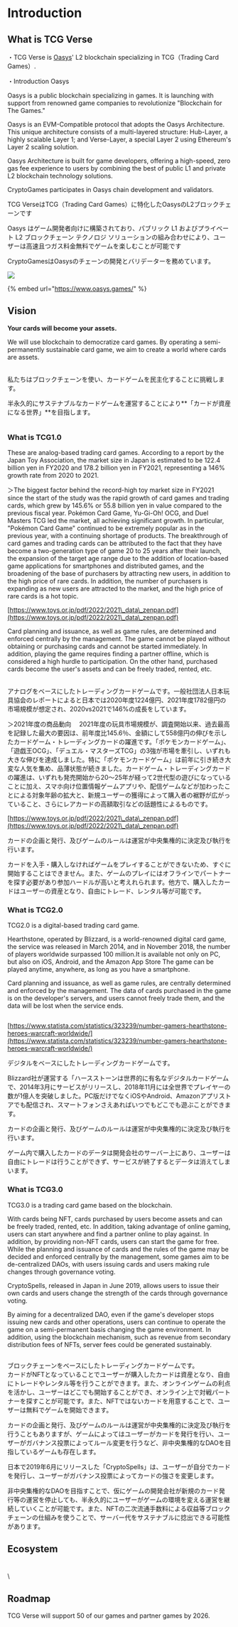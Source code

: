# Introduction

## What is TCG Verse

・TCG Verse is [Oasys](https://www.oasys.games/)' L2 blockchain specializing in TCG（Trading Card Games）.

・Introduction Oasys

Oasys is a public blockchain specializing in games. It is launching with support from renowned game companies to revolutionize "Blockchain for The Games."

Oasys is an EVM-Compatible protocol that adopts the Oasys Architecture. This unique architecture consists of a multi-layered structure: Hub-Layer, a highly scalable Layer 1; and Verse-Layer, a special Layer 2 using Ethereum's Layer 2 scaling solution.

Oasys Architecture is built for game developers, offering a high-speed, zero gas fee experience to users by combining the best of public L1 and private L2 blockchain technology solutions.

CryptoGames participates in Oasys chain development and validators.



TCG VerseはTCG（Trading Card Games）に特化したOasysのL2ブロックチェーンです

Oasys はゲーム開発者向けに構築されており、パブリック L1 およびプライベート L2 ブロックチェーン テクノロジ ソリューションの組み合わせにより、ユーザーは高速且つガス料金無料でゲームを楽しむことが可能です

CryptoGamesはOasysのチェーンの開発とバリデーターを務めています。

![](.gitbook/assets/intro-0e2810f266febe6842c1d523e30fd488.png)

{% embed url="https://www.oasys.games/" %}

## Vision

**Your cards will become your assets.**

We will use blockchain to democratize card games. By operating a semi-permanently sustainable card game, we aim to create a world where cards are assets.

\
私たちはブロックチェーンを使い、カードゲームを民主化することに挑戦します。

半永久的にサステナブルなカードゲームを運営することにより**「カードが資産になる世界」**を目指します。

<figure><img src=".gitbook/assets/スクリーンショット 2022-09-04 午後1.56.15.png" alt=""><figcaption></figcaption></figure>

### What is TCG1.0

These are analog-based trading card games. According to a report by the Japan Toy Association, the market size in Japan is estimated to be 122.4 billion yen in FY2020 and 178.2 billion yen in FY2021, representing a 146% growth rate from 2020 to 2021.&#x20;

＞The biggest factor behind the record-high toy market size in FY2021 since the start of the study was the rapid growth of card games and trading cards, which grew by 145.6% or 55.8 billion yen in value compared to the previous fiscal year. Pokémon Card Game, Yu-Gi-Oh! OCG, and Duel Masters TCG led the market, all achieving significant growth. In particular, "Pokémon Card Game" continued to be extremely popular as in the previous year, with a continuing shortage of products. The breakthrough of card games and trading cards can be attributed to the fact that they have become a two-generation type of game 20 to 25 years after their launch, the expansion of the target age range due to the addition of location-based game applications for smartphones and distributed games, and the broadening of the base of purchasers by attracting new users, in addition to the high price of rare cards. In addition, the number of purchasers is expanding as new users are attracted to the market, and the high price of rare cards is a hot topic.&#x20;

[https://www.toys.or.jp/pdf/2022/2021\_data\_zenpan.pdf](https://www.toys.or.jp/pdf/2022/2021\_data\_zenpan.pdf)

Card planning and issuance, as well as game rules, are determined and enforced centrally by the management. The game cannot be played without obtaining or purchasing cards and cannot be started immediately. In addition, playing the game requires finding a partner offline, which is considered a high hurdle to participation. On the other hand, purchased cards become the user's assets and can be freely traded, rented, etc.



\
アナログをベースにしたトレーディングカードゲームです。一般社団法人日本玩具協会のレポートによると日本では2020年度1224億円、2021年度1782億円の市場規模が想定され、2020vs2021で146%の成長をしています。

＞2021年度の商品動向 　2021年度の玩具市場規模が、調査開始以来、過去最高を記録した最大の要因は、前年度比145.6％、金額にして558億円の伸びを示したカードゲーム・トレーディングカードの躍進です。「ポケモンカードゲーム」、「遊戯王OCG」、「デュエル・マスターズTCG」の3強が市場を牽引し、いずれも大きな伸びを達成しました。特に「ポケモンカードゲーム」は前年に引き続き大変な人気を集め、品薄状態が続きました。カードゲーム・トレーディングカードの躍進は、いずれも発売開始から20～25年が経って2世代型の遊びになっていることに加え、スマホ向け位置情報ゲームアプリや、配信ゲームなどが加わったことによる対象年齢の拡大と、新規ユーザーの獲得によって購入者の裾野が広がっていること、さらにレアカードの高額取引などの話題性によるものです。

[https://www.toys.or.jp/pdf/2022/2021\_data\_zenpan.pdf](https://www.toys.or.jp/pdf/2022/2021\_data\_zenpan.pdf)

カードの企画と発行、及びゲームのルールは運営が中央集権的に決定及び執行を行います。

カードを入手・購入しなければゲームをプレイすることができないため、すぐに開始することはできません。また、ゲームのプレイにはオフラインでパートナーを探す必要があり参加ハードルが高いと考えれられます。他方で、購入したカードはユーザーの資産となり、自由にトレード、レンタル等が可能です。



### What is TCG2.0

TCG2.0 is a digital-based trading card game.&#x20;

Hearthstone, operated by Blizzard, is a world-renowned digital card game, the service was released in March 2014, and in November 2018, the number of players worldwide surpassed 100 million.It is available not only on PC, but also on iOS, Android, and the Amazon App Store The game can be played anytime, anywhere, as long as you have a smartphone.&#x20;

Card planning and issuance, as well as game rules, are centrally determined and enforced by the management. The data of cards purchased in the game is on the developer's servers, and users cannot freely trade them, and the data will be lost when the service ends.





<figure><img src=".gitbook/assets/スクリーンショット 2022-09-04 午後1.25.33.png" alt=""><figcaption></figcaption></figure>

[https://www.statista.com/statistics/323239/number-gamers-hearthstone-heroes-warcraft-worldwide/](https://www.statista.com/statistics/323239/number-gamers-hearthstone-heroes-warcraft-worldwide/)

デジタルをベースにしたトレーディングカードゲームです。

Blizzard社が運営する「ハースストーンは世界的に有名なデジタルカードゲームで、2014年3月にサービスがリリースし、2018年11月には全世界でプレイヤーの数が1億人を突破しました。PC版だけでなくiOSやAndroid、Amazonアプリストアでも配信され、スマートフォンさえあればいつでもどこでも遊ぶことができます。

カードの企画と発行、及びゲームのルールは運営が中央集権的に決定及び執行を行います。

ゲーム内で購入したカードのデータは開発会社のサーバー上にあり、ユーザーは自由にトレードは行うことができず、サービスが終了するとデータは消えてしまいます。

### What is TCG3.0

TCG3.0 is a trading card game based on the blockchain.

With cards being NFT, cards purchased by users become assets and can be freely traded, rented, etc. In addition, taking advantage of online gaming, users can start anywhere and find a partner online to play against. In addition, by providing non-NFT cards, users can start the game for free. While the planning and issuance of cards and the rules of the game may be decided and enforced centrally by the management, some games aim to be de-centralized DAOs, with users issuing cards and users making rule changes through governance voting.&#x20;

CryptoSpells, released in Japan in June 2019, allows users to issue their own cards and users change the strength of the cards through governance voting.&#x20;

By aiming for a decentralized DAO, even if the game's developer stops issuing new cards and other operations, users can continue to operate the game on a semi-permanent basis changing the game environment. In addition, using the blockchain mechanism, such as revenue from secondary distribution fees of NFTs, server fees could be generated sustainably.



<figure><img src=".gitbook/assets/スクリーンショット 2022-09-04 午後1.35.09.png" alt=""><figcaption></figcaption></figure>



ブロックチェーンをベースにしたトレーディングカードゲームです。\
カードがNFTとなっていることでユーザーが購入したカードは資産となり、自由にトレードやレンタル等を行うことができます。また、オンラインゲームの利点を活かし、ユーザーはどこでも開始することができ、オンライン上で対戦パートナーを探すことが可能です。また、NFTではないカードを用意することで、ユーザーは無料でゲームを開始できます。

カードの企画と発行、及びゲームのルールは運営が中央集権的に決定及び執行を行うこともありますが、ゲームによってはユーザーがカードを発行を行い、ユーザーがガバナンス投票によってルール変更を行うなど、非中央集権的なDAOを目指しているゲームも存在します。

日本で2019年6月にリリースした「CryptoSpells」は、ユーザーが自分でカードを発行し、ユーザーがガバナンス投票によってカードの強さを変更します。

非中央集権的なDAOを目指すことで、仮にゲームの開発会社が新規のカード発行等の運営を停止しても、半永久的にユーザーがゲームの環境を変える運営を継続していくことが可能です。また、NFTの二次流通手数料による収益等ブロックチェーンの仕組みを使うことで、サーバー代をサステナブルに捻出できる可能性があります。



## Ecosystem

<figure><img src=".gitbook/assets/Screenshot 2022-12-22 at 18.38.51.png" alt=""><figcaption></figcaption></figure>

###

\


## Roadmap

TCG Verse will support 50 of our games and partner games by 2026.



<figure><img src=".gitbook/assets/スクリーンショット 2023-01-25 午後6.27.36.png" alt=""><figcaption></figcaption></figure>
